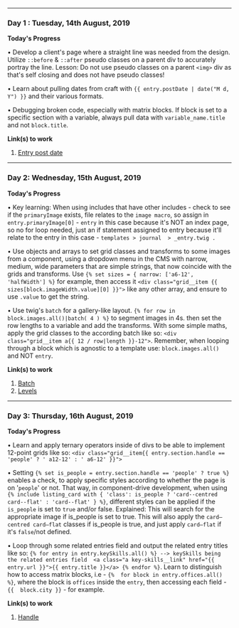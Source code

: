-----

### Day 1 : Tuesday, 14th August, 2019

**Today's Progress**

• Develop a client's page where a straight line was needed from the design. Utilize `::before` & `::after` pseudo classes on a parent div to accurately portray the line. Lesson: Do not use pseudo classes on a parent `<img>` div as that's self closing and does not have pseudo classes!

• Learn about pulling dates from craft with `{{ entry.postDate | date("M d, Y") }}` and their various formats.

• Debugging broken code, especially with matrix blocks. If block is set to a specific section with a variable, always pull data with `variable_name.title` and not `block.title`.

**Link(s) to work**

1. [Entry post date](https://craftcms.stackexchange.com/questions/9890/display-entry-post-date)

-----

### Day 2: Wednesday, 15th August, 2019

**Today's Progress**

• Key learning: When using includes that have other includes - check to see if the `primaryImage` exists, file relates to the `image macro`, so assign in `entry.primaryImage[0]` - `entry` in this case because it's NOT an index page, so no for loop needed, just an if statement assigned to entry because it'll relate to the entry in this case - `templates > journal  > _entry.twig .`

• Use objects and arrays to set grid classes and transforms to some images from a component, using a dropdown menu in the CMS with narrow, medium, wide parameters that are simple strings, that now coincide with the grids and transforms. Use `{% set sizes = { narrow: ['a6-12', 'halfWidth'] %}` for example, then access it `<div class="grid__item {{ sizes[block.imageWidth.value][0] }}">` like any other array, and ensure to use `.value` to get the string.

• Use twig's `batch` for a gallery-like layout. `{% for row in block.images.all()|batch( 4 ) %}` to segment images in 4s. then set the row lengths to a variable and add the transforms. With some simple maths, apply the grid classes to the according batch like so: `<div class="grid__item a{{ 12 / row|length }}-12">`. Remember, when looping through a block which is agnostic to a template use: `block.images.all()` and NOT `entry`.

**Link(s) to work**

1. [Batch](https://twig.symfony.com/doc/2.x/filters/batch.html)
2. [Levels](https://docs.craftcms.com/v3/dev/element-queries/entry-queries.html#parameters)

-----

### Day 3: Thursday, 16th August, 2019

**Today's Progress**

• Learn and apply ternary operators inside of divs to be able to implement 12-point grids like so: `<div class="grid__item{{ entry.section.handle == 'people' ? ' a12-12' : ' a6-12' }}">`

• Setting `{% set is_people = entry.section.handle == 'people' ? true %}` enables a check, to apply specific styles according to whether the page is on '`people`' or not. That way, in component-drive development, when using `{% include listing_card with { 'class': is_people ? 'card--centred card--flat' : 'card--flat' } %}`, different styles can be applied if the `is_people` is set to `true` and/or false. Explained: This will search for the appropriate image if is_people is set to true. This will also apply the `card—centred card—flat` classes if is_people is true, and just apply `card—flat` if it's `false`/not defined.

• Loop through some related entries field and output the related entry titles like so: `{% for entry in entry.keySkills.all() %} --> keySkills being the related entries field 
		<a class="a key-skills__link" href="{{ entry.url }}">{{ entry.title }}</a>
{% endfor %}`. Learn to distinguish how to access matrix blocks, i.e - `{%  for block in entry.offices.all() %}`, where the block is `offices` inside the `entry`, then accessing each field - `{{  block.city }}` - for example.

**Link(s) to work**

1. [Handle](https://craftcms.stackexchange.com/questions/1682/get-the-current-section-handle)
